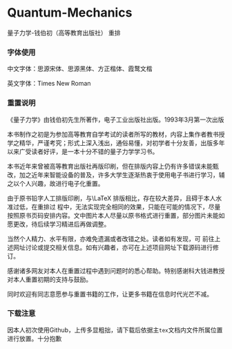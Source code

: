 # Quantum-Mechanics
量子力学-钱伯初（高等教育出版社） 重排

### 字体使用

中文字体：思源宋体、思源黑体、方正楷体、霞鹜文楷

英文字体：Times New Roman

### 重置说明

《量子力学》由钱伯初先生所著作，电子工业出版社出版。1993年3月第一次出版

本书制作之初是为参加高等教育自学考试的读者所写的教材，内容上集作者教书授学之精华，严谨考究；形式上深入浅出，通俗易懂，对初学者十分友善，出版多年以来广受读者好评，是一本十分不错的量子力学学习书。

本书近年来曾被高等教育出版社再版印刷，但在排版内容上仍有许多错误未能甄改，加之近年来智能设备的普及，许多大学生逐渐热衷于使用电子书进行学习，辅之以个人兴趣，故进行电子化重置。

由于原书铅字人工排版印刷，与\LaTeX 排版相比，存在较大差异，且碍于本人水准过低，在重排过
程中，无法实现完全相同的效果，只能在可能的情况下，尽量按照原书页码安排内容。文中图片本人尽量以原书格式进行重置，部分图片未能如愿更改，待后续学习精进后再做调整。

当然个人精力、水平有限，亦难免遗漏或者改错之处。读者如有发现，可
前往上述网址讨论或提交相关信息。如有兴趣者，亦可在上述项目网址下载源码进行修订。

感谢诸多网友对本人在重置过程中遇到问题时的悉心帮助。特别感谢科大钱进教授对本人重置初期的支持与鼓励。

同时欢迎有同志意愿参与重置书籍的工作，让更多书籍在信息时代光芒不减。

### 下载注意

因本人初次使用Github，上传多显粗拙，请下载后依据主`tex`文档内文件所属位置进行放置。十分抱歉

